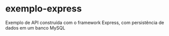 # exemplo-express
Exemplo de API construída com o framework Express, com persistência de dados em um banco MySQL
